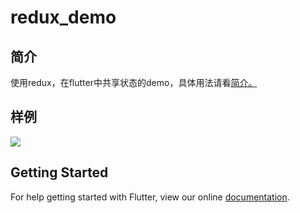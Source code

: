 # redux_demo

## 简介
使用redux，在flutter中共享状态的demo，具体用法请看[简介。](https://pub.dartlang.org/packages/flutter_redux)

## 样例
![](https://user-gold-cdn.xitu.io/2018/9/22/165ffbe1bc655461?w=362&h=641&f=gif&s=280247)

## Getting Started

For help getting started with Flutter, view our online
[documentation](https://flutter.io/).
